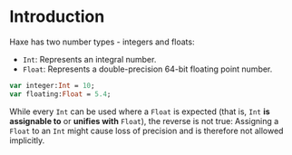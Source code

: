 # Introduction

Haxe has two number types - integers and floats:

- `Int`: Represents an integral number.
- `Float`: Represents a double-precision 64-bit floating point number.

```haxe
var integer:Int = 10;
var floating:Float = 5.4;
```

While every `Int` can be used where a `Float` is expected (that is, `Int` **is assignable to** or **unifies with** `Float`), the reverse is not true: Assigning a `Float` to an `Int` might cause loss of precision and is therefore not allowed implicitly.
